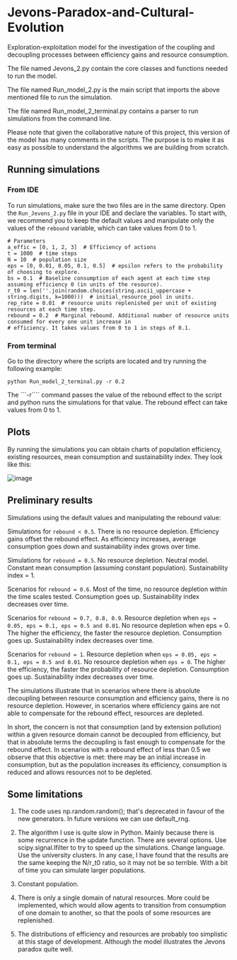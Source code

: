 # Jevons-Paradox-and-Cultural-Evolution

Exploration-exploitation model for the investigation of the coupling and decoupling processes between efficiency gains and resource consumption.

The file named Jevons_2.py contain the core classes and functions needed to run the model.

The file named Run_model_2.py is the main script that imports the above mentioned file to run the simulation.

The file named Run_model_2_terminal.py contains a parser to run simulations from the command line.

Please note that given the collaborative nature of this project, this version of the model has many comments in the scripts. The purpose is to make it as easy as possible to understand the algorithms we are building from scratch.

## Running simulations

### From IDE

To run simulations, make sure the two files are in the same directory. Open the ```Run_Jevons_2.py``` file in your IDE and declare the variables. To start with, we recommend you to keep the default values and manipulate only the values of the ```rebound``` variable, which can take values from 0 to 1.

```
# Parameters
a_effic = [0, 1, 2, 3]  # Efficiency of actions
t = 1000  # time steps
N = 10  # population size
eps = [0, 0.01, 0.05, 0.1, 0.5]  # epsilon refers to the probability of choosing to explore.
bs = 0.1  # Baseline consumption of each agent at each time step assuming efficiency 0 (in units of the resource).
r_t0 = len(''.join(random.choices(string.ascii_uppercase + string.digits, k=1000)))  # initial_resource_pool in units.
rep_rate = 0.01  # resource units replenished per unit of existing resources at each time step.
rebound = 0.2  # Marginal rebound. Additional number of resource units consumed for every one unit increase in
# efficiency. It takes values from 0 to 1 in steps of 0.1.
```
### From terminal

Go to the directory where the scripts are located and try running the following example:

```
python Run_model_2_terminal.py -r 0.2
```

The ```-r```` command passes the value of the rebound effect to the script and python runs the simulations for that value. The rebound effect can take values from 0 to 1.

## Plots

By running the simulations you can obtain charts of population efficiency, existing resources, mean consumption and sustainability index. They look like this:

![image](https://user-images.githubusercontent.com/22002158/183128009-e776a519-3cba-480e-9d2d-878ab02e429e.png)

## Preliminary results

Simulations using the default values and manipulating the rebound value:

Simulations for ```rebound < 0.5```.
There is no resource depletion. Efficiency gains offset the rebound effect.
As efficiency increases, average consumption goes down and sustainability index grows over time.

Simulations for ```rebound = 0.5```.
No resource depletion. Neutral model. Constant mean consumption (assuming constant population).
Sustainability index = 1.

Scenarios for ```rebound = 0.6```.
Most of the time, no resource depletion within the time scales tested.
Consumption goes up. Sustainability index decreases over time.

Scenarios for ```rebound = 0.7, 0.8, 0.9```.
Resource depletion when ```eps = 0.05, eps = 0.1, eps = 0.5 and 0.01```.
No resource depletion when eps = 0.
The higher the efficiency, the faster the resource depletion.
Consumption goes up. Sustainability index decreases over time.

Scenarios for ```rebound = 1```.
Resource depletion when ```eps = 0.05, eps = 0.1, eps = 0.5 and 0.01```.
No resource depletion when ```eps = 0```.
The higher the efficiency, the faster the probability of resource depletion.
Consumption goes up. Sustainability index decreases over time.

The simulations illustrate that in scenarios where there is absolute decoupling between resource consumption and efficiency gains, there is no resource depletion. However, in scenarios where efficiency gains are not able to compensate for the rebound effect, resources are depleted.

In short, the concern is not that consumption (and by extension pollution) within a given resource domain cannot be decoupled from efficiency, but that in absolute terms the decoupling is fast enough to compensate for the rebound effect. In scenarios with a rebound effect of less than 0.5 we observe that this objective is met: there may be an initial increase in consumption, but as the population increases its efficiency, consumption is reduced and allows resources not to be depleted.

## Some limitations

1. The code uses np.random.random(); that's deprecated in favour of the new generators. In future versions we can use
default_rng.

2. The algorithm I use is quite slow in Python. Mainly because there is some recurrence in
the update function. There are several options.
Use scipy.signal.lfilter to try to speed up the simulations.
Change language.
Use the university clusters.
In any case, I have found that the results are the same keeping the N/r_t0 ratio, so it may not be so terrible.
With a bit of time you can simulate larger populations.

3. Constant population.

4. There is only a single domain of natural resources. More could be implemented, which would allow agents to
transition from consumption of one domain to another, so that the pools of some resources are replenished.

5. The distributions of efficiency and resources are probably too simplistic at this stage of development. Although the model illustrates the Jevons paradox quite well.
